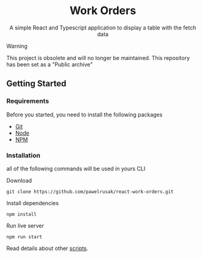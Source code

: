 <h1 align="center">Work Orders</h1>

<p align="center">
  A simple React and Typescript application to display a table with the fetch data
</p>

> [!WARNING]
> This project is obsolete and will no longer be maintained. This repository has been set as a "Public archive"

## Getting Started

### Requirements

Before you started, you need to install the following packages

- [Git](https://git-scm.com/download)
- [Node](https://nodejs.org/en/download/)
- [NPM](https://docs.npmjs.com/cli/v6/commands/npm-install)

### Installation

all of the following commands will be used in yours CLI

Download

```
git clone https://github.com/pawelrusak/react-work-orders.git
```

Install dependencies

```
npm install
```

Run live server

```
npm run start
```

Read details about other [scripts](https://create-react-app.dev/docs/available-scripts/).

